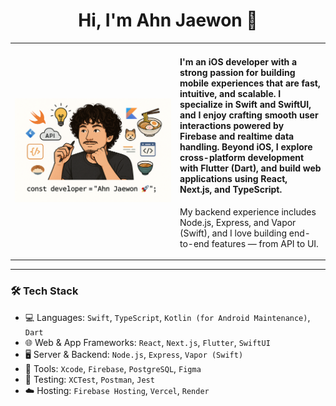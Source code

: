 <h1 align="center">Hi, I'm Ahn Jaewon 👋</h1>

<table>
  <tr>
    <td width="250">
      <img src="https://raw.githubusercontent.com/Ahn-Jwon/Ahn-Jwon/main/ahn-jaewon-dev.png" width="100%" />
    </td>
    <td>
      <h4>
        I'm an iOS developer with a strong passion for building mobile experiences that are fast, intuitive, and scalable.  
        I specialize in Swift and SwiftUI, and I enjoy crafting smooth user interactions powered by Firebase and realtime data handling.  
        Beyond iOS, I explore cross-platform development with Flutter (Dart), and build web applications using React, Next.js, and TypeScript.
      </h4>
      <p>
        My backend experience includes Node.js, Express, and Vapor (Swift), and I love building end-to-end features — from API to UI.
      </p>
    </td>
  </tr>
</table>

---

### 🛠️ Tech Stack

- 💻 Languages: `Swift`, `TypeScript`, `Kotlin (for Android Maintenance)`, `Dart`
- 🌐 Web & App Frameworks: `React`, `Next.js`, `Flutter`, `SwiftUI`
- 🖥️ Server & Backend: `Node.js`, `Express`, `Vapor (Swift)`
- 🧰 Tools: `Xcode`, `Firebase`, `PostgreSQL`, `Figma`
- 🧪 Testing: `XCTest`, `Postman`, `Jest`
- ☁️ Hosting: `Firebase Hosting`, `Vercel`, `Render`


<!--
**Ahn-Jwon/Ahn-Jwon** is a ✨ _special_ ✨ repository because its `README.md` (this file) appears on your GitHub profile.

Here are some ideas to get you started:

- 🔭 I’m currently working on ...
- 🌱 I’m currently learning ...
- 👯 I’m looking to collaborate on ...
- 🤔 I’m looking for help with ...
- 💬 Ask me about ...
- 📫 How to reach me: ...
- 😄 Pronouns: ...
- ⚡ Fun fact: ...
-->
